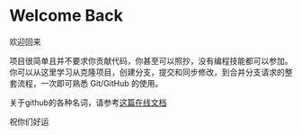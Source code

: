 # Welcome Back
欢迎回来

项目很简单且并不要求你贡献代码，你甚至可以照抄，没有编程技能都可以参加。你可以从这里学习从克隆项目，创建分支，提交和同步修改，到合并分支请求的整套流程，一次即可熟悉 Git/GitHub 的使用。

关于github的各种名词，请参考[这篇在线文档](https://git-scm.com/book/zh/v2)

祝你们好运
